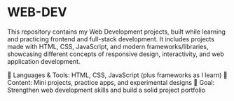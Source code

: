 # WEB-DEV
This repository contains my Web Development projects, built while learning and practicing frontend and full-stack development. It includes projects made with HTML, CSS, JavaScript, and modern frameworks/libraries, showcasing different concepts of responsive design, interactivity, and web application development.

🔹 Languages & Tools: HTML, CSS, JavaScript (plus frameworks as I learn)
🔹 Content: Mini projects, practice apps, and experimental designs
🔹 Goal: Strengthen web development skills and build a solid project portfolio
